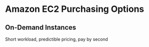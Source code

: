 # Amazon EC2 Purchasing Options

## On-Demand Instances
Short workload, predictible pricing, pay by second

